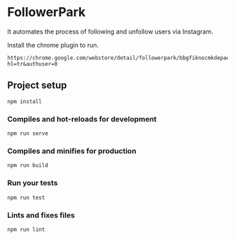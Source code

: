 # FollowerPark
It automates the process of following and unfollow users via Instagram.

Install the chrome plugin to run.

```
https://chrome.google.com/webstore/detail/followerpark/bbgfiknocmkdepaeldpneifjokkkaijb?hl=tr&authuser=0
```

## Project setup
```
npm install
```

### Compiles and hot-reloads for development
```
npm run serve
```

### Compiles and minifies for production
```
npm run build
```

### Run your tests
```
npm run test
```

### Lints and fixes files
```
npm run lint
```
